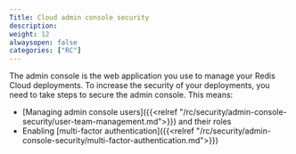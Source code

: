 ```yaml
---
Title: Cloud admin console security
description:
weight: 12
alwaysopen: false
categories: ["RC"]
---
```

The admin console is the web application you use to manage your Redis Cloud deployments. To increase the security of your deployments, you need to take steps to secure the admin console. This means:

* [Managing admin console users]({{<relref "/rc/security/admin-console-security/user-team-management.md">}}) and their roles
* Enabling [multi-factor authentication]({{<relref "/rc/security/admin-console-security/multi-factor-authentication.md">}})
